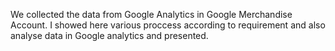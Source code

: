 We collected the data from Google Analytics in Google Merchandise Account. I showed here various proccess according to requirement and also analyse data in Google analytics and presented. 
